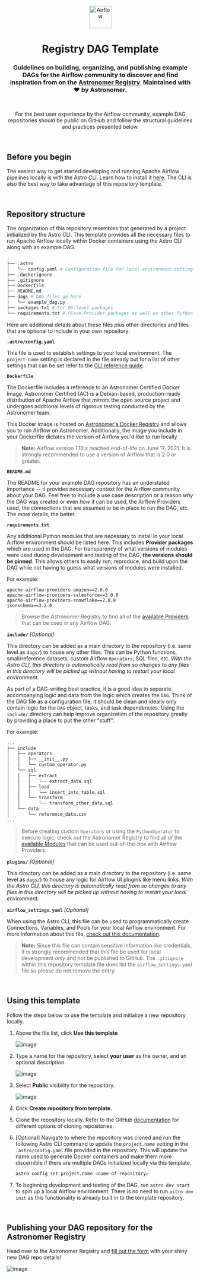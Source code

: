 <p align="center">
  <a href="https://www.airflow.apache.org">
    <img alt="Airflow" src="https://cwiki.apache.org/confluence/download/attachments/145723561/airflow_transparent.png?api=v2" width="60" />
  </a>
</p>
<h1 align="center">
  Registry DAG Template
</h1>
  <h3 align="center">
  Guidelines on building, organizing, and publishing example DAGs for the Airflow community to discover and find inspiration from on the <a href="https://registry.astronomer.io/">Astronomer Registry</a>.  Maintained with ❤️ by Astronomer.
</h3>

</br>

<p align="center">
  For the best user experience by the Airflow community, example DAG repositories should be public on GitHub and follow the structural guidelines and practices presented below.
</p>

</br>

## Before you begin
The easiest way to get started developing and running Apache Airflow pipelines locally is with the Astro CLI. Learn how to install it [here](https://www.astronomer.io/docs/cloud/stable/develop/cli-quickstart).  The CLI is also the best way to take advantage of this repository template.

</br>

## Repository structure
The organization of this repository resembles that generated by a project initialized by the Astro CLI. This template provides all the necessary files to run Apache Airflow locally within Docker containers using the Astro CLI along with an example DAG.
```bash
.
├── .astro
│   └── config.yaml # Configuration file for local environment settings
├── .dockerignore
├── .gitignore
├── Dockerfile
├── README.md
├── dags # DAG files go here
│   └── example_dag.py
├── packages.txt # For OS-level packages
└── requirements.txt # Place Provider packages as well as other Python modules used in your Airflow DAG here
```

Here are additional details about these files plus other directories and files that are optional to include in your own repository:

**`.astro/config.yaml`**
   
   This file is used to establish settings to your local environment.  The `project-name` setting is declared in the file already but for a list of other settings that can be set refer to the [CLI reference guide](https://www.astronomer.io/docs/cloud/stable/resources/cli-reference#astro-config).
   
**`Dockerfile`**
    
   The Dockerfile includes a reference to an Astronomer Certified Docker Image. Astronomer Certified (AC) is a Debian-based, production-ready distribution of Apache Airflow that mirrors the open source project and undergoes additional levels of rigorous testing conducted by the Astronomer team.

   This Docker image is hosted on [Astronomer's Docker Registry](https://quay.io/repository/astronomer/ap-airflow?tab=tags) and allows you to run Airflow on Astronomer. Additionally, the image you include in your Dockerfile dictates the version of Airflow you'd like to run locally.
   
   > **Note:** Airflow version 1.10.x reached end-of-life on June 17, 2021. It is strongly recommended to use a version of Airflow that is 2.0 or greater.

**`README.md`**

  The README for your example DAG repository has an understated importance -- it provides necessary context for the Airflow community about your DAG.  Feel free to include a use case description or a reason _why_ the DAG was created or even _how_ it can be used, the Airflow Providers used, the connections that are assumed to be in place to run the DAG, etc.  The more details, the better.

**`requirements.txt`**

  Any additional Python modules that are necessary to install in your local Airflow environment should be listed here.  This includes **Provider packages** which are used in the DAG.  For transparency of what versions of modules were used during development and testing of the DAG, **the versions should be pinned**.  This allows others to easily run, reproduce, and build upon the DAG while not having to guess what versions of modules were installed.
  
  For example:

    apache-airflow-providers-amazon==2.0.0
    apache-airflow-providers-salesforce==3.0.0
    apache-airflow-providers-snowflake==2.0.0
    jsonschema==3.2.0
    
  > Browse the Astronomer Registry to find all of the [available Providers](https://registry.astronomer.io/providers) that can be used in any Airflow DAG.
  
**`include/`** _[Optional]_
  
  This directory can be added as a main directory to the repository (i.e. same level as `dags/`) to house any other files.  This can be Python functions, small/reference datasets, custom Airflow `Operators`, SQL files, etc.  _With the Astro CLI, this directory is automatically read from so changes to any files in this directory will be picked up without having to restart your local environment._
  
  As part of a DAG-writing best practice, it is a good idea to separate accompanying logic and data from the logic which creates the `DAG`.  Think of the DAG file as a configuration file; it should be clean and ideally only contain logic for the `DAG` object, tasks, and task dependencies.  Using the `include/` directory can help improve organization of the repository greatly by providing a place to put the other "stuff".
  
  For example:
  
```bash
...
├── include
│   ├── operators
│   │   ├── __init__.py
│   │   └── custom_operator.py
│   └── sql
│   │   ├── extract
│   │   │   └── extract_data.sql
│   │   ├── load
│   │   │   └── insert_into_table.sql
│   │   └── transform
│   │       └── transform_other_data.sql
│   └── data
│       └── reference_data.csv
...
  ```
  
  > Before creating custom `Operators` or using the `PythonOperator` to execute logic, check out the Astronomer Registry to find all of the [available Modules](https://registry.astronomer.io/modules) that can be used out-of-the-box with Airflow Providers.
  
**`plugins/`** _[Optional]_
  
  This directory can be added as a main directory to the repository (i.e. same level as `dags/`) to house any logic for Airflow UI plugins like menu links.  _With the Astro CLI, this directory is automatically read from so changes to any files in this directory will be picked up without having to restart your local environment._
  
**`airflow_settings.yaml`** _[Optional]_
  
  When using the Astro CLI, this file can be used to programmatically create Connections, Variables, and Pools for your local Airflow environment.  For more information about this file, [check out this documentation](https://www.astronomer.io/docs/cloud/stable/develop/customize-image#configure-airflowsettingsyaml).
  
  > **Note:** Since this file can contain sensitive information like credentials, it is strongly recommended that this file be used for local development _only_ and not be published to GitHub.  The `.gitignore` within this repository template file does list the `airflow_settings.yaml` file so please do not remove the entry.
    
</br>

## Using this template
Follow the steps below to use the template and initialize a new repository locally.

1. Above the file list, click **Use this template**

    ![image](https://user-images.githubusercontent.com/48934154/122494828-a8a0b000-cfb7-11eb-8d51-5fb4aa47a32f.png)

2. Type a name for the repository, select **your user** as the owner, and an optional description.

    ![image](https://user-images.githubusercontent.com/48934154/125466191-28c50d72-927e-4da1-818b-01a4c43f1860.png)

3. Select **Public** visibility for the repository.

    ![image](https://user-images.githubusercontent.com/48934154/122496127-3f21a100-cfb9-11eb-8540-48f53c1b7d9c.png)

4. Click **Create repository from template**.

5. Clone the repository locally. Refer to the GitHub [documentation](https://docs.github.com/en/github/creating-cloning-and-archiving-repositories/cloning-a-repository-from-github/cloning-a-repository) for different options of cloning repositories.

6. [Optional] Navigate to where the repository was cloned and run the following Astro CLI command to update the `project.name` setting in the `.astro/config.yaml` file provided in the repository.  This will update the name used to generate Docker containers and make them more discernible if there are multiple DAGs initialized locally via this template. 

    ```bash
    astro config set project.name <name-of-repository>
    ```
7. To beginning development and testing of the DAG, run `astro dev start` to spin up a local Airflow environment. There is no need to run `astro dev init` as this functionality is already built in to the template repository.

</br>

## Publishing your DAG repository for the Astronomer Registry

Head over to the Astronomer Registry and [fill out the form](https://registry.astronomer.io/publish) with your shiny new DAG repo details!

![image](https://user-images.githubusercontent.com/48934154/125511843-729b1b6e-5e2e-43a4-a652-b532ee2fba99.png)

